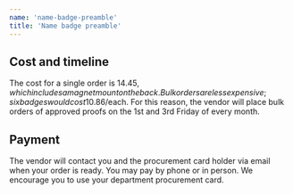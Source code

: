 ```yaml
---
name: 'name-badge-preamble'
title: 'Name badge preamble'
---
```


## Cost and timeline

The cost for a single order is $14.45, which includes a magnet mount on the back. Bulk orders are less expensive; six badges would cost$10.86/each. For this reason, the vendor will place bulk orders of approved proofs on the 1st and 3rd Friday of every month.

## Payment

The vendor will contact you and the procurement card holder via email when your order is ready. You may pay by phone or in person. We encourage you to use your department procurement card.
